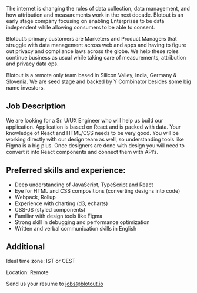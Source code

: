 The internet is changing the rules of data collection, data management, and how attribution and measurements work in the next decade. Blotout is an early stage company focusing on enabling Enterprises to be data independent while allowing consumers to be able to consent.

Blotout’s primary customers are Marketers and Product Managers that struggle with data management across web and apps and having to figure out privacy and compliance laws across the globe. We help these roles continue business as usual while taking care of measurements, attribution and privacy data ops.

Blotout is a remote only team based in Silicon Valley, India, Germany & Slovenia. We are seed stage and backed by Y Combinator besides some big name investors.

## Job Description

We are looking for a Sr. U/UX Engineer who will help us build our application. Application is based on React and is packed with data. Your knowledge of React and HTML/CSS needs to be very good. You will be working directly with our design team as well, so understanding tools like Figma is a big plus. Once designers are done with design you will need to convert it into React components and connect them with API’s.

## Preferred skills and experience:

-   Deep understanding of JavaScript, TypeScript and React
-   Eye for HTML and CSS compositions (converting designs into code)
-   Webpack, Rollup
-   Experience with charting (d3, echarts)
-   CSS-JS (styled components)
-   Familiar with design tools like Figma
-   Strong skill in debugging and performance optimization
-   Written and verbal communication skills in English

## Additional

Ideal time zone: IST or CEST

Location: Remote

Send us your resume to jobs@blotout.io
